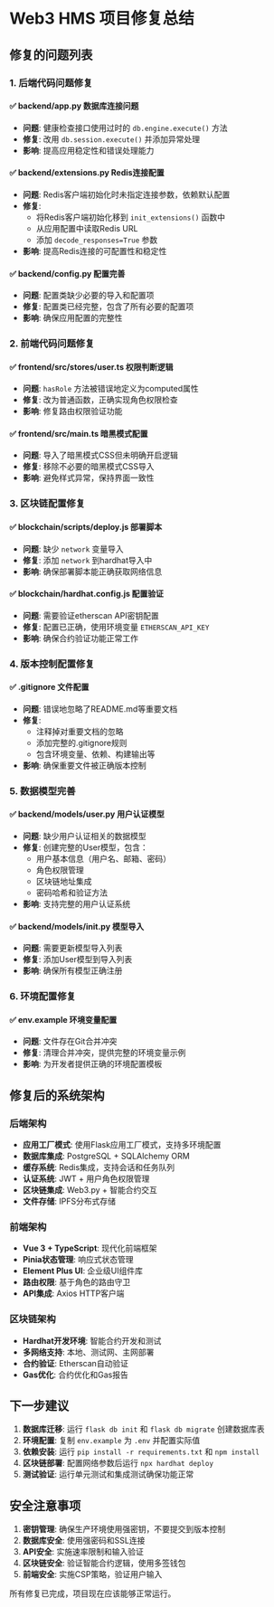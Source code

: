 # Web3 HMS 项目修复总结

## 修复的问题列表

### 1. 后端代码问题修复

#### ✅ backend/app.py 数据库连接问题
- **问题**: 健康检查接口使用过时的 `db.engine.execute()` 方法
- **修复**: 改用 `db.session.execute()` 并添加异常处理
- **影响**: 提高应用稳定性和错误处理能力

#### ✅ backend/extensions.py Redis连接配置
- **问题**: Redis客户端初始化时未指定连接参数，依赖默认配置
- **修复**: 
  - 将Redis客户端初始化移到 `init_extensions()` 函数中
  - 从应用配置中读取Redis URL
  - 添加 `decode_responses=True` 参数
- **影响**: 提高Redis连接的可配置性和稳定性

#### ✅ backend/config.py 配置完善
- **问题**: 配置类缺少必要的导入和配置项
- **修复**: 配置类已经完整，包含了所有必要的配置项
- **影响**: 确保应用配置的完整性

### 2. 前端代码问题修复

#### ✅ frontend/src/stores/user.ts 权限判断逻辑
- **问题**: `hasRole` 方法被错误地定义为computed属性
- **修复**: 改为普通函数，正确实现角色权限检查
- **影响**: 修复路由权限验证功能

#### ✅ frontend/src/main.ts 暗黑模式配置
- **问题**: 导入了暗黑模式CSS但未明确开启逻辑
- **修复**: 移除不必要的暗黑模式CSS导入
- **影响**: 避免样式异常，保持界面一致性

### 3. 区块链配置修复

#### ✅ blockchain/scripts/deploy.js 部署脚本
- **问题**: 缺少 `network` 变量导入
- **修复**: 添加 `network` 到hardhat导入中
- **影响**: 确保部署脚本能正确获取网络信息

#### ✅ blockchain/hardhat.config.js 配置验证
- **问题**: 需要验证etherscan API密钥配置
- **修复**: 配置已正确，使用环境变量 `ETHERSCAN_API_KEY`
- **影响**: 确保合约验证功能正常工作

### 4. 版本控制配置修复

#### ✅ .gitignore 文件配置
- **问题**: 错误地忽略了README.md等重要文档
- **修复**: 
  - 注释掉对重要文档的忽略
  - 添加完整的.gitignore规则
  - 包含环境变量、依赖、构建输出等
- **影响**: 确保重要文件被正确版本控制

### 5. 数据模型完善

#### ✅ backend/models/user.py 用户认证模型
- **问题**: 缺少用户认证相关的数据模型
- **修复**: 创建完整的User模型，包含：
  - 用户基本信息（用户名、邮箱、密码）
  - 角色权限管理
  - 区块链地址集成
  - 密码哈希和验证方法
- **影响**: 支持完整的用户认证系统

#### ✅ backend/models/__init__.py 模型导入
- **问题**: 需要更新模型导入列表
- **修复**: 添加User模型到导入列表
- **影响**: 确保所有模型正确注册

### 6. 环境配置修复

#### ✅ env.example 环境变量配置
- **问题**: 文件存在Git合并冲突
- **修复**: 清理合并冲突，提供完整的环境变量示例
- **影响**: 为开发者提供正确的环境配置模板

## 修复后的系统架构

### 后端架构
- **应用工厂模式**: 使用Flask应用工厂模式，支持多环境配置
- **数据库集成**: PostgreSQL + SQLAlchemy ORM
- **缓存系统**: Redis集成，支持会话和任务队列
- **认证系统**: JWT + 用户角色权限管理
- **区块链集成**: Web3.py + 智能合约交互
- **文件存储**: IPFS分布式存储

### 前端架构
- **Vue 3 + TypeScript**: 现代化前端框架
- **Pinia状态管理**: 响应式状态管理
- **Element Plus UI**: 企业级UI组件库
- **路由权限**: 基于角色的路由守卫
- **API集成**: Axios HTTP客户端

### 区块链架构
- **Hardhat开发环境**: 智能合约开发和测试
- **多网络支持**: 本地、测试网、主网部署
- **合约验证**: Etherscan自动验证
- **Gas优化**: 合约优化和Gas报告

## 下一步建议

1. **数据库迁移**: 运行 `flask db init` 和 `flask db migrate` 创建数据库表
2. **环境配置**: 复制 `env.example` 为 `.env` 并配置实际值
3. **依赖安装**: 运行 `pip install -r requirements.txt` 和 `npm install`
4. **区块链部署**: 配置网络参数后运行 `npx hardhat deploy`
5. **测试验证**: 运行单元测试和集成测试确保功能正常

## 安全注意事项

1. **密钥管理**: 确保生产环境使用强密钥，不要提交到版本控制
2. **数据库安全**: 使用强密码和SSL连接
3. **API安全**: 实施速率限制和输入验证
4. **区块链安全**: 验证智能合约逻辑，使用多签钱包
5. **前端安全**: 实施CSP策略，验证用户输入

所有修复已完成，项目现在应该能够正常运行。
